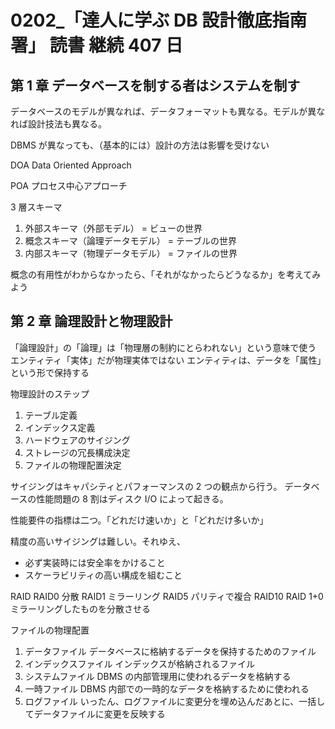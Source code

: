 # 0202\_「達人に学ぶ DB 設計徹底指南署」 読書 継続 407 日

## 第 1 章 データベースを制する者はシステムを制す

データベースのモデルが異なれば、データフォーマットも異なる。モデルが異なれば設計技法も異なる。

DBMS が異なっても、（基本的には）設計の方法は影響を受けない

DOA Data Oriented Approach

POA プロセス中心アプローチ

3 層スキーマ

1. 外部スキーマ（外部モデル） = ビューの世界
2. 概念スキーマ（論理データモデル） = テーブルの世界
3. 内部スキーマ（物理データモデル） = ファイルの世界

概念の有用性がわからなかったら、「それがなかったらどうなるか」を考えてみよう

## 第 2 章 論理設計と物理設計

「論理設計」の「論理」は「物理層の制約にとらわれない」という意味で使う
エンティティ「実体」だが物理実体ではない
エンティティは、データを「属性」という形で保持する

物理設計のステップ

1. テーブル定義
2. インデックス定義
3. ハードウェアのサイジング
4. ストレージの冗長構成決定
5. ファイルの物理配置決定

サイジングはキャパシティとパフォーマンスの 2 つの観点から行う。
データベースの性能問題の 8 割はディスク I/O によって起きる。

性能要件の指標は二つ。「どれだけ速いか」と「どれだけ多いか」

精度の高いサイジングは難しい。それゆえ、

- 必ず実装時には安全率をかけること
- スケーラビリティの高い構成を組むこと

RAID
RAID0 分散
RAID1 ミラーリング
RAID5 パリティで複合
RAID10 RAID 1+0 ミラーリングしたものを分散させる

ファイルの物理配置

1. データファイル データベースに格納するデータを保持するためのファイル
2. インデックスファイル インデックスが格納されるファイル
3. システムファイル DBMS の内部管理用に使われるデータを格納する
4. 一時ファイル DBMS 内部での一時的なデータを格納するために使われる
5. ログファイル いったん、ログファイルに変更分を埋め込んだあとに、一括してデータファイルに変更を反映する
